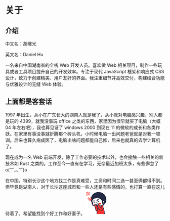 # 关于

## 介绍

中文名：胡曙光

英文名：Daniel Hu

一名来自中国湖南省的全栈 Web 开发人员。喜欢做 Web 相关项目，制作一些玩具或者工具项目提升自己的开发效率。专注于现代 JavaScript 框架和响应式 CSS 设计，致力于创建精美、用户友好的界面。我注重细节并高效交付，构建结合功能与优雅设计的无缝 Web 体验。

## 上面都是客套话

1997 年出生，从小在广东长大的湖南人就是我了，从小就对电脑感兴趣，别人都是玩的 4399，就我没事玩 office 之类的东西，家里因为很早就买了电脑（大概 04 年左右吧），我也算见证了 windows 2000 到现在 11 的微软的成长和各类作妖。在家里有事没事就折腾那个砖头机，小时候电脑一出问题老爸就是对我一顿训。后来也算久病成医了，电脑出啥问题都能自己修，后来也就真的去学计算机了。

现在成为一名 Web 前端开发，除了工作必要的技术以外，也会接触一些相关的新技术如 Rust 之类的。工作至今一直有在学习，无奈最近加班太多，有些懈怠了 o(︶︿︶)o

在中国，特别长沙这个地方找工作是真难受，工资和时间二选一甚至俩都得不到。但毕竟是湖南人，对于长沙这座城市和一些人还是有些感情的，也打算一直在这儿待着了。希望能找到个好工作和好妻子。![加油](/jiayou.gif)
